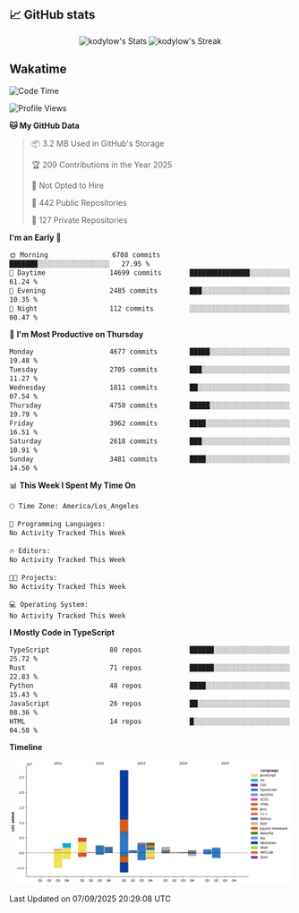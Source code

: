 ## 📈 GitHub stats
<!--START_SECTION:github-->
<div class="badges-githubstats">
  <p align="center">
    <img src="https://github-readme-stats.vercel.app/api?username=kodylow&theme=tokyonight&show_icons=true&hide_border=true&count_private=true" alt="kodylow's Stats" height="165">
    <img src="https://github-readme-streak-stats.herokuapp.com/?user=kodylow&theme=tokyonight&hide_border=true" alt="kodylow's Streak" height="165">
  </p>
</div>
<!--END_SECTION:github-->

## Wakatime 
<!--START_SECTION:waka-->
![Code Time](http://img.shields.io/badge/Code%20Time-1%2C294%20hrs%2031%20mins-blue)

![Profile Views](http://img.shields.io/badge/Profile%20Views-0-blue)

**🐱 My GitHub Data** 

> 📦 3.2 MB Used in GitHub's Storage 
 > 
> 🏆 209 Contributions in the Year 2025
 > 
> 🚫 Not Opted to Hire
 > 
> 📜 442 Public Repositories 
 > 
> 🔑 127 Private Repositories 
 > 
**I'm an Early 🐤** 

```text
🌞 Morning                6708 commits        ███████░░░░░░░░░░░░░░░░░░   27.95 % 
🌆 Daytime                14699 commits       ███████████████░░░░░░░░░░   61.24 % 
🌃 Evening                2485 commits        ███░░░░░░░░░░░░░░░░░░░░░░   10.35 % 
🌙 Night                  112 commits         ░░░░░░░░░░░░░░░░░░░░░░░░░   00.47 % 
```
📅 **I'm Most Productive on Thursday** 

```text
Monday                   4677 commits        █████░░░░░░░░░░░░░░░░░░░░   19.48 % 
Tuesday                  2705 commits        ███░░░░░░░░░░░░░░░░░░░░░░   11.27 % 
Wednesday                1811 commits        ██░░░░░░░░░░░░░░░░░░░░░░░   07.54 % 
Thursday                 4750 commits        █████░░░░░░░░░░░░░░░░░░░░   19.79 % 
Friday                   3962 commits        ████░░░░░░░░░░░░░░░░░░░░░   16.51 % 
Saturday                 2618 commits        ███░░░░░░░░░░░░░░░░░░░░░░   10.91 % 
Sunday                   3481 commits        ████░░░░░░░░░░░░░░░░░░░░░   14.50 % 
```


📊 **This Week I Spent My Time On** 

```text
🕑︎ Time Zone: America/Los_Angeles

💬 Programming Languages: 
No Activity Tracked This Week

🔥 Editors: 
No Activity Tracked This Week

🐱‍💻 Projects: 
No Activity Tracked This Week

💻 Operating System: 
No Activity Tracked This Week
```

**I Mostly Code in TypeScript** 

```text
TypeScript               80 repos            ██████░░░░░░░░░░░░░░░░░░░   25.72 % 
Rust                     71 repos            ██████░░░░░░░░░░░░░░░░░░░   22.83 % 
Python                   48 repos            ████░░░░░░░░░░░░░░░░░░░░░   15.43 % 
JavaScript               26 repos            ██░░░░░░░░░░░░░░░░░░░░░░░   08.36 % 
HTML                     14 repos            █░░░░░░░░░░░░░░░░░░░░░░░░   04.50 % 
```



**Timeline**

![Lines of Code chart](https://raw.githubusercontent.com/Kodylow/Kodylow/master/assets/bar_graph.png)


 Last Updated on 07/09/2025 20:29:08 UTC
<!--END_SECTION:waka-->
